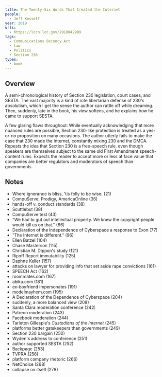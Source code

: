```yaml
---
title: The Twenty-Six Words That Created the Internet
people:
  - Jeff Kosseff
year: 2019
urls:
  - https://lccn.loc.gov/2018042989
tags:
  - Communications Decency Act
  - Law
  - Politics
  - Section 230
types:
  - book
---
```


## Overview

A semi-chronological history of Section 230 legislation, court cases, and SESTA.  The vast majority is a kind of rote libertarian defense of 230's absolutism, which I get the sense the author can rattle off while dreaming.  Then, suddenly, late in the book, his view softens, and he explains how he came to support SESTA.

A few glaring flaws throughout:  While eventually acknowledging that more nuanced rules are possible, Section 230-like protection is treated as a yes-or-no proposition on many occasions.  The author utterly fails to make the case that 230 made the Internet, constantly mixing 230 and the DMCA.  Repeats the idea that Section 230 is a free-speech rule, even though speakers are themselves subject to the same old First Amendment speech-content rules.  Expects the reader to accept more or less at face value that companies are better regulators and moderators of speech than governments.

## Notes
- Where ignorance is bliss, 'tis folly to be wise. (21)
- CompuServe, Prodigy, AmericaOnline (36)
- hands-off v. conduct standards (38)
- Scuttlebut (38)
- CompuServe test (43)
- "We had to gut out intellectual property.  We knew the copyright people would kill us on that." (66)
- Declaration of the Independence of Cyberspace a response to Exon (77)
- "The Internet is different." (96)
- Ellen Batzel (104)
- Chase Masterson (115)
- Christian M. Dippon's study (121)
- Ripoff Report immutability (125)
- Daphne Keller (157)
- attacks on lawyer for providing info that set aside rape convictions (161)
- SPEECH Act (162)
- roommates.com (167)
- abika.com (181)
- ex-boyfriend impersonates (191)
- modelmayhem.com (195)
- A Declaration of the Dependence of Cyberspace (204)
- suddenly, a more balanced view (208)
- Santa Clara moderation conference (242)
- Patreon moderation (243)
- Facebook moderation (244)
- Tarleton Gillespie's _Custodians of the Internet_ (245)
- platforms better gatekeepers than governments (249)
- Section 230 bargain (250)
- Wyden's address to conference (251)
- author supported SESTA (252)
- Backpage (253)
- TVPRA (256)
- platform company rhetoric (266)
- NetChoice (268)
- collapse on itself (278)
